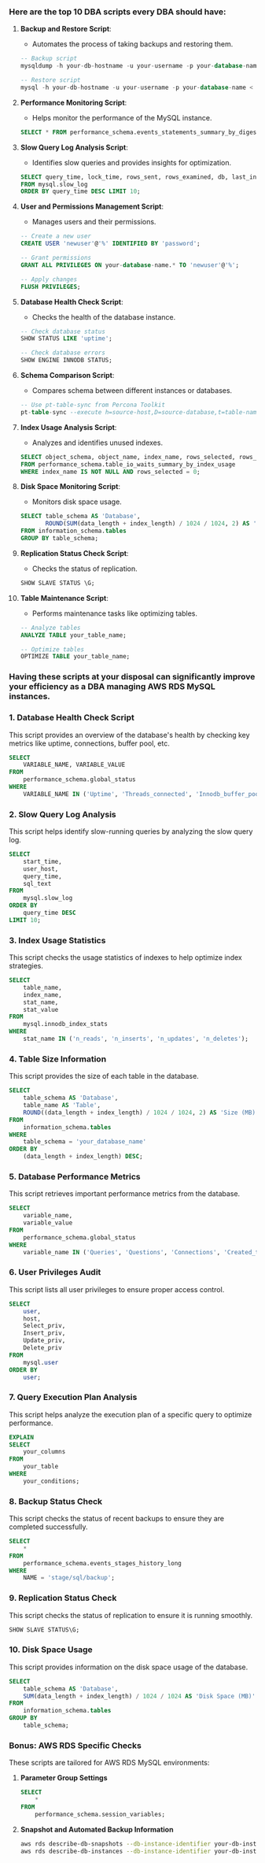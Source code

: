 ### Here are the top 10 DBA scripts every DBA should have:

1. **Backup and Restore Script**:
   - Automates the process of taking backups and restoring them.
   ```sql
   -- Backup script
   mysqldump -h your-db-hostname -u your-username -p your-database-name > backup.sql

   -- Restore script
   mysql -h your-db-hostname -u your-username -p your-database-name < backup.sql
   ```

2. **Performance Monitoring Script**:
   - Helps monitor the performance of the MySQL instance.
   ```sql
   SELECT * FROM performance_schema.events_statements_summary_by_digest ORDER BY SUM_TIMER_WAIT DESC LIMIT 10;
   ```

3. **Slow Query Log Analysis Script**:
   - Identifies slow queries and provides insights for optimization.
   ```sql
   SELECT query_time, lock_time, rows_sent, rows_examined, db, last_insert_id, insert_id, server_id, sql_text
   FROM mysql.slow_log
   ORDER BY query_time DESC LIMIT 10;
   ```

4. **User and Permissions Management Script**:
   - Manages users and their permissions.
   ```sql
   -- Create a new user
   CREATE USER 'newuser'@'%' IDENTIFIED BY 'password';

   -- Grant permissions
   GRANT ALL PRIVILEGES ON your-database-name.* TO 'newuser'@'%';

   -- Apply changes
   FLUSH PRIVILEGES;
   ```

5. **Database Health Check Script**:
   - Checks the health of the database instance.
   ```sql
   -- Check database status
   SHOW STATUS LIKE 'uptime';

   -- Check database errors
   SHOW ENGINE INNODB STATUS;
   ```

6. **Schema Comparison Script**:
   - Compares schema between different instances or databases.
   ```sql
   -- Use pt-table-sync from Percona Toolkit
   pt-table-sync --execute h=source-host,D=source-database,t=table-name h=destination-host,D=destination-database,t=table-name
   ```

7. **Index Usage Analysis Script**:
   - Analyzes and identifies unused indexes.
   ```sql
   SELECT object_schema, object_name, index_name, rows_selected, rows_inserted, rows_updated, rows_deleted
   FROM performance_schema.table_io_waits_summary_by_index_usage
   WHERE index_name IS NOT NULL AND rows_selected = 0;
   ```

8. **Disk Space Monitoring Script**:
   - Monitors disk space usage.
   ```sql
   SELECT table_schema AS 'Database',
          ROUND(SUM(data_length + index_length) / 1024 / 1024, 2) AS 'Size (MB)'
   FROM information_schema.tables
   GROUP BY table_schema;
   ```

9. **Replication Status Check Script**:
   - Checks the status of replication.
   ```sql
   SHOW SLAVE STATUS \G;
   ```

10. **Table Maintenance Script**:
    - Performs maintenance tasks like optimizing tables.
    ```sql
    -- Analyze tables
    ANALYZE TABLE your_table_name;

    -- Optimize tables
    OPTIMIZE TABLE your_table_name;
    ```
###
### Having these scripts at your disposal can significantly improve your efficiency as a DBA managing AWS RDS MySQL instances.
###

### 1. **Database Health Check Script**
   This script provides an overview of the database's health by checking key metrics like uptime, connections, buffer pool, etc.
   ```sql
   SELECT 
       VARIABLE_NAME, VARIABLE_VALUE 
   FROM 
       performance_schema.global_status 
   WHERE 
       VARIABLE_NAME IN ('Uptime', 'Threads_connected', 'Innodb_buffer_pool_pages_free', 'Innodb_buffer_pool_pages_total');
   ```

### 2. **Slow Query Log Analysis**
   This script helps identify slow-running queries by analyzing the slow query log.
   ```sql
   SELECT 
       start_time, 
       user_host, 
       query_time, 
       sql_text 
   FROM 
       mysql.slow_log 
   ORDER BY 
       query_time DESC 
   LIMIT 10;
   ```

### 3. **Index Usage Statistics**
   This script checks the usage statistics of indexes to help optimize index strategies.
   ```sql
   SELECT 
       table_name, 
       index_name, 
       stat_name, 
       stat_value 
   FROM 
       mysql.innodb_index_stats 
   WHERE 
       stat_name IN ('n_reads', 'n_inserts', 'n_updates', 'n_deletes');
   ```

### 4. **Table Size Information**
   This script provides the size of each table in the database.
   ```sql
   SELECT 
       table_schema AS 'Database', 
       table_name AS 'Table', 
       ROUND((data_length + index_length) / 1024 / 1024, 2) AS 'Size (MB)' 
   FROM 
       information_schema.tables 
   WHERE 
       table_schema = 'your_database_name' 
   ORDER BY 
       (data_length + index_length) DESC;
   ```

### 5. **Database Performance Metrics**
   This script retrieves important performance metrics from the database.
   ```sql
   SELECT 
       variable_name, 
       variable_value 
   FROM 
       performance_schema.global_status 
   WHERE 
       variable_name IN ('Queries', 'Questions', 'Connections', 'Created_tmp_tables', 'Select_full_join');
   ```

### 6. **User Privileges Audit**
   This script lists all user privileges to ensure proper access control.
   ```sql
   SELECT 
       user, 
       host, 
       Select_priv, 
       Insert_priv, 
       Update_priv, 
       Delete_priv 
   FROM 
       mysql.user 
   ORDER BY 
       user;
   ```

### 7. **Query Execution Plan Analysis**
   This script helps analyze the execution plan of a specific query to optimize performance.
   ```sql
   EXPLAIN 
   SELECT 
       your_columns 
   FROM 
       your_table 
   WHERE 
       your_conditions;
   ```

### 8. **Backup Status Check**
   This script checks the status of recent backups to ensure they are completed successfully.
   ```sql
   SELECT 
       * 
   FROM 
       performance_schema.events_stages_history_long 
   WHERE 
       NAME = 'stage/sql/backup';
   ```

### 9. **Replication Status Check**
   This script checks the status of replication to ensure it is running smoothly.
   ```sql
   SHOW SLAVE STATUS\G;
   ```

### 10. **Disk Space Usage**
   This script provides information on the disk space usage of the database.
   ```sql
   SELECT 
       table_schema AS 'Database', 
       SUM(data_length + index_length) / 1024 / 1024 AS 'Disk Space (MB)' 
   FROM 
       information_schema.tables 
   GROUP BY 
       table_schema;
   ```

### Bonus: **AWS RDS Specific Checks**
These scripts are tailored for AWS RDS MySQL environments:
1. **Parameter Group Settings**
   ```sql
   SELECT 
       * 
   FROM 
       performance_schema.session_variables;
   ```

2. **Snapshot and Automated Backup Information**
   ```bash
   aws rds describe-db-snapshots --db-instance-identifier your-db-instance-identifier
   aws rds describe-db-instances --db-instance-identifier your-db-instance-identifier --query 'DBInstances[*].{DBInstanceIdentifier:DBInstanceIdentifier,BackupRetentionPeriod:BackupRetentionPeriod}'
   ```
